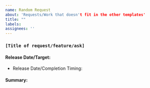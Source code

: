 ```yaml
---
name: Random Request
about: 'Requests/Work that doesn't fit in the other templates'
title: ""
labels:
assignees: ''
---
```


### `[Title of request/feature/ask]`

#### Release Date/Target:

* Release Date/Completion Timing:

#### Summary:
